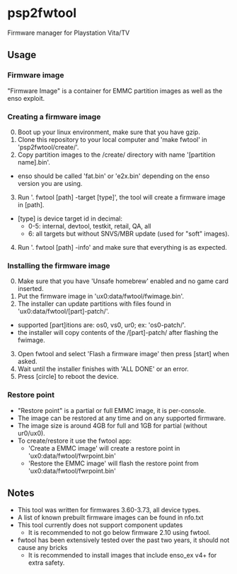 # psp2fwtool
Firmware manager for Playstation Vita/TV

## Usage
### Firmware image
"Firmware Image" is a container for EMMC partition images as well as the enso exploit.

### Creating a firmware image
0. Boot up your linux environment, make sure that you have gzip.
1. Clone this repository to your local computer and 'make fwtool' in 'psp2fwtool/create/'.
2. Copy partition images to the /create/ directory with name '[partition name].bin'.
 - enso should be called 'fat.bin' or 'e2x.bin' depending on the enso version you are using.
3. Run '. fwtool [path] -target [type]', the tool will create a firmware image in [path].
 - [type] is device target id in decimal:
   - 0-5: internal, devtool, testkit, retail, QA, all
   - 6: all targets but without SNVS/MBR update (used for "soft" images).
4. Run '. fwtool [path] -info' and make sure that everything is as expected.

### Installing the firmware image
0. Make sure that you have 'Unsafe homebrew' enabled and no game card inserted.
1. Put the firmware image in 'ux0:data/fwtool/fwimage.bin'.
2. The installer can update partitions with files found in 'ux0:data/fwtool/[part]-patch/'.
 - supported [part]itions are: os0, vs0, ur0; ex: 'os0-patch/'.
 - the installer will copy contents of the /[part]-patch/ after flashing the fwimage.
3. Open fwtool and select 'Flash a firmware image' then press [start] when asked.
4. Wait until the installer finishes with 'ALL DONE' or an error.
5. Press [circle] to reboot the device.

### Restore point
 - "Restore point" is a partial or full EMMC image, it is per-console.
 - The image can be restored at any time and on any supported firmware.
 - The image size is around 4GB for full and 1GB for partial (without ur0/ux0).
 - To create/restore it use the fwtool app:
   - 'Create a EMMC image' will create a restore point in 'ux0:data/fwtool/fwrpoint.bin'
   - 'Restore the EMMC image' will flash the restore point from 'ux0:data/fwtool/fwrpoint.bin'

## Notes
 - This tool was written for firmwares 3.60-3.73, all device types.
 - A list of known prebuilt firmware images can be found in nfo.txt
 - This tool currently does not support component updates
   - It is recommended to not go below firmware 2.10 using fwtool.
 - fwtool has been extensively tested over the past two years, it should not cause any bricks
   - It is recommended to install images that include enso_ex v4+ for extra safety.

